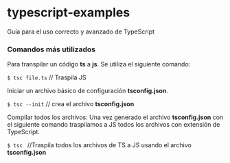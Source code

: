 # typescript-examples
Guía para el uso correcto y avanzado de TypeScript

### Comandos más utilizados
Para transpilar un código **ts** a **js**. Se utiliza el siguiente comando:

`$ tsc file.ts` // Traspila JS

Iniciar un archivo básico de configuración **tsconfig.json**.

`$ tsc --init` // crea el archivo **tsconfig.json**

Compilar todos los archivos: 
Una vez generado el archivo **tsconfig.json** con el siguiente comando traspilamos a JS todos los archivos con extensión de TypeScript.

`$ tsc ` //Traspila todos los archivos de TS a JS usando el archivo **tsconfig.json**